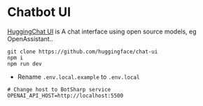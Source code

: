 # Chatbot UI
[HuggingChat UI](https://github.com/huggingface/chat-ui) is A chat interface using open source models, eg OpenAssistant..

```shell
git clone https://github.com/huggingface/chat-ui
npm i
npm run dev
```

* Rename `.env.local.example` to `.env.local`

```shell
# Change host to BotSharp service
OPENAI_API_HOST=http://localhost:5500
```


